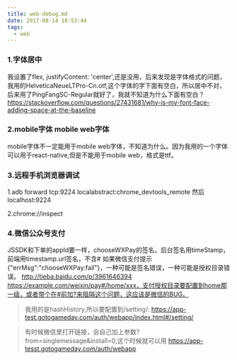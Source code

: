 ```yaml
---
title: web-debug.md
date: 2017-08-14 18:53:44
tags:
  - web
---
```


### 1.字体居中
我设置了flex, justifyContent: 'center',还是没用，后来发现是字体格式的问题，我用的HelveticaNeueLTPro-Cn.otf,这个字体的字下面有空白，所以居中不对，后来用了PingFangSC-Regular就好了，我就不知道为什么下面有空白？
https://stackoverflow.com/questions/27431681/why-is-my-font-face-adding-space-at-the-baseline

### 2.mobile字体 mobile web字体
mobile字体不一定能用于mobile web字体，不知道为什么。因为我用的一个字体可以用于react-native,但是不能用于mobile web，格式是ttf。

### 3.远程手机浏览器调试
1.adb forward tcp:9224 localabstract:chrome_devtools_remote
然后localhost:9224

2.chrome://inspect

### 4.微信公众号支付
JSSDK和下单的appId要一样，chooseWXPay的签名，后台签名用timeStamp，前端用timestamp.url签名，不含#
如果微信支付提示{"errMsg":"chooseWXPay:fail"}，一种可能是签名错误，一种可能是授权目录错误。
http://tieba.baidu.com/p/3961646394
https://example.com/weixin/pay#/home/xxx，支付授权目录要配置到home那一级，或者带个在#前加?来阻隔这个问题，这应该是微信的BUG。

> 我用的是hashHistory,所以要配置到/setting/:
https://app-test.gotogameday.com/auth/webapp/index.html#/setting/

> 有时候微信里打开链接，会自己加上参数?from=singlemessage&install=0,这个时候就可以用
https://app-tesst.gotogameday.com/auth/webapp